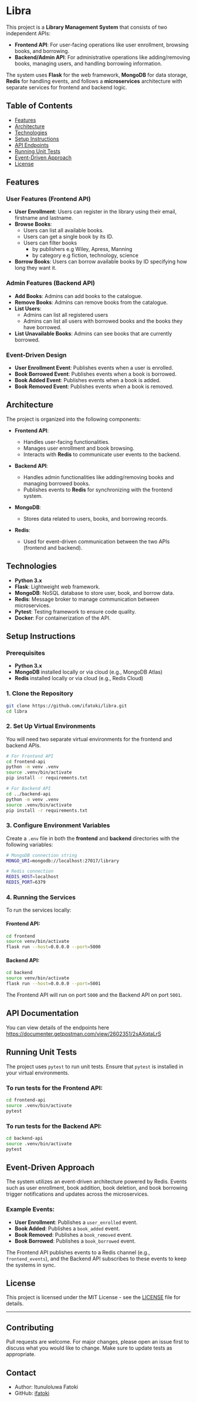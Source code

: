 # Libra

This project is a **Library Management System** that consists of two independent APIs:
- **Frontend API**: For user-facing operations like user enrollment, browsing books, and borrowing.
- **Backend/Admin API**: For administrative operations like adding/removing books, managing users, and handling borrowing information.

The system uses **Flask** for the web framework, **MongoDB** for data storage, **Redis** for handling events, and follows a **microservices** architecture with separate services for frontend and backend logic.

## Table of Contents

- [Features](#features)
- [Architecture](#architecture)
- [Technologies](#technologies)
- [Setup Instructions](#setup-instructions)
- [API Endpoints](#api-endpoints)
- [Running Unit Tests](#running-unit-tests)
- [Event-Driven Approach](#event-driven-approach)
- [License](#license)

## Features

### User Features (Frontend API)
- **User Enrollment**: Users can register in the library using their email, firstname and lastname.
- **Browse Books**: 
  * Users can list all available books.
  * Users can get a single book by its ID.
  * Users can filter books 
    * by publishers e.g Wiley, Apress, Manning 
    * by category e.g fiction, technology, science
- **Borrow Books**: Users can borrow available books by ID specifying how long they want it.

### Admin Features (Backend API)
- **Add Books**: Admins can add books to the catalogue.
- **Remove Books**: Admins can remove books from the catalogue.
- **List Users**: 
  * Admins can list all registered users 
  * Admins can list all users with borrowed books and the books they have borrowed.
- **List Unavailable Books**: Admins can see books that are currently borrowed.

### Event-Driven Design
- **User Enrollment Event**: Publishes events when a user is enrolled.
- **Book Borrowed Event**: Publishes events when a book is borrowed.
- **Book Added Event**: Publishes events when a book is added.
- **Book Removed Event**: Publishes events when a book is removed.

## Architecture

The project is organized into the following components:

- **Frontend API**:
  - Handles user-facing functionalities.
  - Manages user enrollment and book browsing.
  - Interacts with **Redis** to communicate user events to the backend.
  
- **Backend API**:
  - Handles admin functionalities like adding/removing books and managing borrowed books.
  - Publishes events to **Redis** for synchronizing with the frontend system.

- **MongoDB**:
  - Stores data related to users, books, and borrowing records.

- **Redis**:
  - Used for event-driven communication between the two APIs (frontend and backend).

## Technologies

- **Python 3.x**
- **Flask**: Lightweight web framework.
- **MongoDB**: NoSQL database to store user, book, and borrow data.
- **Redis**: Message broker to manage communication between microservices.
- **Pytest**: Testing framework to ensure code quality.
- **Docker**: For containerization of the API.

## Setup Instructions

### Prerequisites

- **Python 3.x**
- **MongoDB** installed locally or via cloud (e.g., MongoDB Atlas)
- **Redis** installed locally or via cloud (e.g., Redis Cloud)

### 1. Clone the Repository

```bash
git clone https://github.com/ifatoki/libra.git
cd libra
```

### 2. Set Up Virtual Environments

You will need two separate virtual environments for the frontend and backend APIs.

```bash
# For Frontend API
cd frontend-api
python -m venv .venv
source .venv/bin/activate
pip install -r requirements.txt

# For Backend API
cd ../backend-api
python -m venv .venv
source .venv/bin/activate
pip install -r requirements.txt
```

### 3. Configure Environment Variables

Create a `.env` file in both the **frontend** and **backend** directories with the following variables:

```bash
# MongoDB connection string
MONGO_URI=mongodb://localhost:27017/library

# Redis connection
REDIS_HOST=localhost
REDIS_PORT=6379
```

### 4. Running the Services

To run the services locally:

#### Frontend API:

```bash
cd frontend
source venv/bin/activate
flask run --host=0.0.0.0 --port=5000
```

#### Backend API:

```bash
cd backend
source venv/bin/activate
flask run --host=0.0.0.0 --port=5001
```

The Frontend API will run on port `5000` and the Backend API on port `5001`.

## API Documentation

You can view details of the endpoints here https://documenter.getpostman.com/view/2602351/2sAXqtaLrS


## Running Unit Tests

The project uses `pytest` to run unit tests. Ensure that `pytest` is installed in your virtual environments.

### To run tests for the Frontend API:

```bash
cd frontend-api
source .venv/bin/activate
pytest
```

### To run tests for the Backend API:

```bash
cd backend-api
source .venv/bin/activate
pytest
```

## Event-Driven Approach

The system utilizes an event-driven architecture powered by Redis. Events such as user enrollment, book addition, book deletion, and book borrowing trigger notifications and updates across the microservices.

### Example Events:
- **User Enrollment**: Publishes a `user_enrolled` event.
- **Book Added**: Publishes a `book_added` event.
- **Book Removed**: Publishes a `book_removed` event.
- **Book Borrowed**: Publishes a `book_borrowed` event.

The Frontend API publishes events to a Redis channel (e.g., `frontend_events`), and the Backend API subscribes to these events to keep the systems in sync.

## License

This project is licensed under the MIT License - see the [LICENSE](LICENSE) file for details.

---

## Contributing

Pull requests are welcome. For major changes, please open an issue first to discuss what you would like to change. Make sure to update tests as appropriate.

## Contact

- Author: Itunuloluwa Fatoki
- GitHub: [ifatoki](https://github.com/ifatoki)

